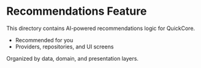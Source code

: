 # Recommendations Feature

This directory contains AI-powered recommendations logic for QuickCore.
- Recommended for you
- Providers, repositories, and UI screens

Organized by data, domain, and presentation layers. 